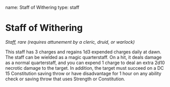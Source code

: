 name: Staff of Withering
type: staff

# Staff of Withering
_Staff, rare (requires attunement by a cleric, druid, or warlock)_

This staff has 3 charges and regains 1d3 expended charges daily at dawn.
The staff can be wielded as a magic quarterstaff. On a hit, it deals damage as a normal quarterstaff, and you can expend 1 charge to deal an extra 2d10 necrotic damage to the target. In addition, the target must succeed on a DC 15 Constitution saving throw or have disadvantage for 1 hour on any ability check or saving throw that uses Strength or Constitution.
